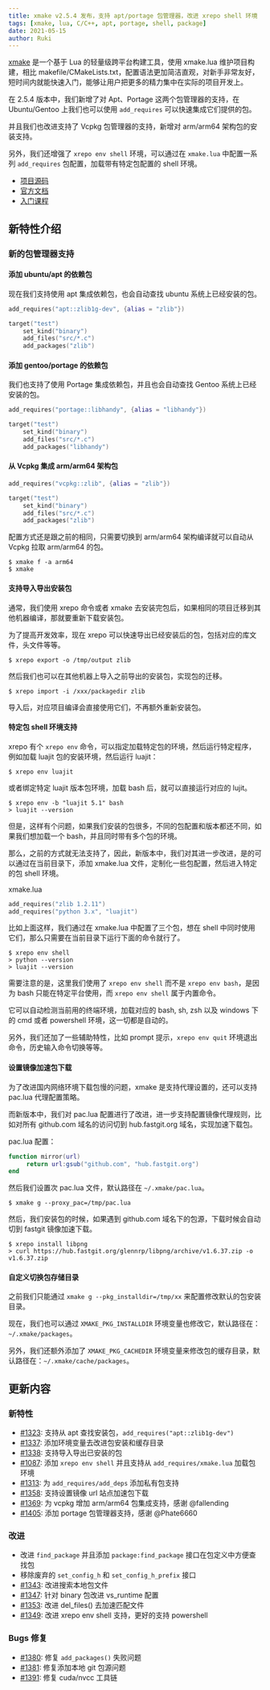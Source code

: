 ```yaml
---
title: xmake v2.5.4 发布，支持 apt/portage 包管理器，改进 xrepo shell 环境
tags: [xmake, lua, C/C++, apt, portage, shell, package]
date: 2021-05-15
author: Ruki
---
```


[xmake](https://github.com/xmake-io/xmake) 是一个基于 Lua 的轻量级跨平台构建工具，使用 xmake.lua 维护项目构建，相比 makefile/CMakeLists.txt，配置语法更加简洁直观，对新手非常友好，短时间内就能快速入门，能够让用户把更多的精力集中在实际的项目开发上。

在 2.5.4 版本中，我们新增了对 Apt、Portage 这两个包管理器的支持，在 Ubuntu/Gentoo 上我们也可以使用 `add_requires` 可以快速集成它们提供的包。

并且我们也改进支持了 Vcpkg 包管理器的支持，新增对 arm/arm64 架构包的安装支持。

另外，我们还增强了 `xrepo env shell` 环境，可以通过在 `xmake.lua` 中配置一系列 `add_requires` 包配置，加载带有特定包配置的 shell 环境。


* [项目源码](https://github.com/xmake-io/xmake)
* [官方文档](https://xmake.io/zh/)
* [入门课程](https://xmake.io/zh/)


## 新特性介绍

### 新的包管理器支持

#### 添加 ubuntu/apt 的依赖包

现在我们支持使用 apt 集成依赖包，也会自动查找 ubuntu 系统上已经安装的包。

```lua
add_requires("apt::zlib1g-dev", {alias = "zlib"})

target("test")
    set_kind("binary")
    add_files("src/*.c")
    add_packages("zlib")
```

#### 添加 gentoo/portage 的依赖包

我们也支持了使用 Portage 集成依赖包，并且也会自动查找 Gentoo 系统上已经安装的包。

```lua
add_requires("portage::libhandy", {alias = "libhandy"})

target("test")
    set_kind("binary")
    add_files("src/*.c")
    add_packages("libhandy")
```










#### 从 Vcpkg 集成 arm/arm64 架构包

```lua
add_requires("vcpkg::zlib", {alias = "zlib"})

target("test")
    set_kind("binary")
    add_files("src/*.c")
    add_packages("zlib")
```

配置方式还是跟之前的相同，只需要切换到 arm/arm64 架构编译就可以自动从 Vcpkg 拉取 arm/arm64 的包。

```console
$ xmake f -a arm64
$ xmake
```

#### 支持导入导出安装包

通常，我们使用 xrepo 命令或者 xmake 去安装完包后，如果相同的项目迁移到其他机器编译，那就要重新下载安装包。

为了提高开发效率，现在 xrepo 可以快速导出已经安装后的包，包括对应的库文件，头文件等等。

```console
$ xrepo export -o /tmp/output zlib
```

然后我们也可以在其他机器上导入之前导出的安装包，实现包的迁移。

```console
$ xrepo import -i /xxx/packagedir zlib
```

导入后，对应项目编译会直接使用它们，不再额外重新安装包。

#### 特定包 shell 环境支持

xrepo 有个 `xrepo env` 命令，可以指定加载特定包的环境，然后运行特定程序，例如加载 luajit 包的安装环境，然后运行 luajit：

```console
$ xrepo env luajit
```

或者绑定特定 luajit 版本包环境，加载 bash 后，就可以直接运行对应的 lujit。
```console
$ xrepo env -b "luajit 5.1" bash
> luajit --version
```

但是，这样有个问题，如果我们安装的包很多，不同的包配置和版本都还不同，如果我们想加载一个 bash，并且同时带有多个包的环境。

那么，之前的方式就无法支持了，因此，新版本中，我们对其进一步改进，是的可以通过在当前目录下，添加 xmake.lua 文件，定制化一些包配置，然后进入特定的包 shell 环境。

xmake.lua

```lua
add_requires("zlib 1.2.11")
add_requires("python 3.x", "luajit")
```

比如上面这样，我们通过在 xmake.lua 中配置了三个包，想在 shell 中同时使用它们，那么只需要在当前目录下运行下面的命令就行了。

```console
$ xrepo env shell
> python --version
> luajit --version
```

需要注意的是，这里我们使用了 `xrepo env shell` 而不是 `xrepo env bash`，是因为 bash 只能在特定平台使用，而 `xrepo env shell` 属于内置命令。

它可以自动检测当前用的终端环境，加载对应的 bash, sh, zsh 以及 windows 下的 cmd 或者 powershell 环境，这一切都是自动的。

另外，我们还加了一些辅助特性，比如 prompt 提示，`xrepo env quit` 环境退出命令，历史输入命令切换等等。

#### 设置镜像加速包下载

为了改进国内网络环境下载包慢的问题，xmake 是支持代理设置的，还可以支持 pac.lua 代理配置策略。

而新版本中，我们对 pac.lua 配置进行了改进，进一步支持配置镜像代理规则，比如对所有 github.com 域名的访问切到 hub.fastgit.org 域名，实现加速下载包。

pac.lua 配置：

```lua
function mirror(url)
     return url:gsub("github.com", "hub.fastgit.org")
end
```

然后我们设置次 pac.lua 文件，默认路径在 `~/.xmake/pac.lua`。

```console
$ xmake g --proxy_pac=/tmp/pac.lua
```

然后，我们安装包的时候，如果遇到 github.com 域名下的包源，下载时候会自动切到 fastgit 镜像加速下载。

```console
$ xrepo install libpng
> curl https://hub.fastgit.org/glennrp/libpng/archive/v1.6.37.zip -o v1.6.37.zip
```

#### 自定义切换包存储目录

之前我们只能通过 `xmake g --pkg_installdir=/tmp/xx` 来配置修改默认的包安装目录。

现在，我们也可以通过 `XMAKE_PKG_INSTALLDIR` 环境变量也修改它，默认路径在：`~/.xmake/packages`。

另外，我们还额外添加了 `XMAKE_PKG_CACHEDIR` 环境变量来修改包的缓存目录，默认路径在：`~/.xmake/cache/packages`。

## 更新内容

### 新特性

* [#1323](https://github.com/xmake-io/xmake/issues/1323): 支持从 apt 查找安装包，`add_requires("apt::zlib1g-dev")`
* [#1337](https://github.com/xmake-io/xmake/issues/1337): 添加环境变量去改进包安装和缓存目录
* [#1338](https://github.com/xmake-io/xmake/issues/1338): 支持导入导出已安装的包
* [#1087](https://github.com/xmake-io/xmake/issues/1087): 添加 `xrepo env shell` 并且支持从 `add_requires/xmake.lua` 加载包环境
* [#1313](https://github.com/xmake-io/xmake/issues/1313): 为 `add_requires/add_deps` 添加私有包支持
* [#1358](https://github.com/xmake-io/xmake/issues/1358): 支持设置镜像 url 站点加速包下载
* [#1369](https://github.com/xmake-io/xmake/pull/1369): 为 vcpkg 增加 arm/arm64 包集成支持，感谢 @fallending
* [#1405](https://github.com/xmake-io/xmake/pull/1405): 添加 portage 包管理器支持，感谢 @Phate6660

### 改进

* 改进 `find_package` 并且添加 `package:find_package` 接口在包定义中方便查找包
* 移除废弃的 `set_config_h` 和 `set_config_h_prefix` 接口
* [#1343](https://github.com/xmake-io/xmake/issues/1343): 改进搜索本地包文件
* [#1347](https://github.com/xmake-io/xmake/issues/1347): 针对 binary 包改进 vs_runtime 配置
* [#1353](https://github.com/xmake-io/xmake/issues/1353): 改进 del_files() 去加速匹配文件
* [#1349](https://github.com/xmake-io/xmake/issues/1349): 改进 xrepo env shell 支持，更好的支持 powershell

### Bugs 修复

* [#1380](https://github.com/xmake-io/xmake/issues/1380): 修复 `add_packages()` 失败问题
* [#1381](https://github.com/xmake-io/xmake/issues/1381): 修复添加本地 git 包源问题
* [#1391](https://github.com/xmake-io/xmake/issues/1391): 修复 cuda/nvcc 工具链
